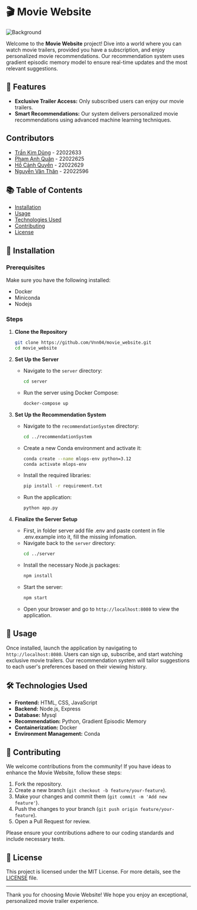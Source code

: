 # 🎬 Movie Website

![Background](background.png)

Welcome to the **Movie Website** project! Dive into a world where you can watch movie trailers, provided you have a subscription, and enjoy personalized movie recommendations. Our recommendation system uses gradient episodic memory model to ensure real-time updates and the most relevant suggestions.

## 🌟 Features
- **Exclusive Trailer Access:** Only subscribed users can enjoy our movie trailers.
- **Smart Recommendations:** Our system delivers personalized movie recommendations using advanced machine learning techniques.

## Contributors
- [Trần Kim Dũng](https://github.com/DUNGTK2004) - 22022633
- [Phạm Anh Quân](https://github.com/hquan3404) - 22022625
- [Hồ Cảnh Quyền](https://github.com/quyencanh203) - 22022629
- [Nguyễn Văn Thân](https://github.com/vnn04) - 22022596

## 📚 Table of Contents
- [Installation](#installation)
- [Usage](#usage)
- [Technologies Used](#technologies-used)
- [Contributing](#contributing)
- [License](#license)

## 🚀 Installation

### Prerequisites
Make sure you have the following installed:
- Docker
- Miniconda
- Nodejs

### Steps

1. **Clone the Repository**
    ```sh
    git clone https://github.com/Vnn04/movie_website.git
    cd movie_website
    ```

2. **Set Up the Server**
    - Navigate to the `server` directory:
        ```sh
        cd server
        ```
    - Run the server using Docker Compose:
        ```sh
        docker-compose up
        ```

3. **Set Up the Recommendation System**
    - Navigate to the `recommendationSystem` directory:
        ```sh
        cd ../recommendationSystem
        ```
    - Create a new Conda environment and activate it:
        ```sh
        conda create --name mlops-env python=3.12
        conda activate mlops-env
        ```
    - Install the required libraries:
        ```sh
        pip install -r requirement.txt
        ```
    - Run the application:
        ```sh
        python app.py
        ```

4. **Finalize the Server Setup**
    - First, in folder server add file .env and paste content in file .env.example into it, fill the missing infomation.
    - Navigate back to the `server` directory:
        ```sh
        cd ../server
        ```
    - Install the necessary Node.js packages:
        ```sh
        npm install
        ```
    - Start the server:
        ```sh
        npm start
        ```
    - Open your browser and go to `http://localhost:8080` to view the application.

## 📖 Usage
Once installed, launch the application by navigating to `http://localhost:8080`. Users can sign up, subscribe, and start watching exclusive movie trailers. Our recommendation system will tailor suggestions to each user's preferences based on their viewing history.

## 🛠️ Technologies Used
- **Frontend:** HTML, CSS, JavaScript
- **Backend:** Node.js, Express
- **Database:** Mysql
- **Recommendation:** Python, Gradient Episodic Memory
- **Containerization:** Docker
- **Environment Management:** Conda

## 🤝 Contributing
We welcome contributions from the community! If you have ideas to enhance the Movie Website, follow these steps:
1. Fork the repository.
2. Create a new branch (`git checkout -b feature/your-feature`).
3. Make your changes and commit them (`git commit -m 'Add new feature'`).
4. Push the changes to your branch (`git push origin feature/your-feature`).
5. Open a Pull Request for review.

Please ensure your contributions adhere to our coding standards and include necessary tests.

## 📜 License
This project is licensed under the MIT License. For more details, see the [LICENSE](LICENSE) file.

---

Thank you for choosing Movie Website! We hope you enjoy an exceptional, personalized movie trailer experience.
